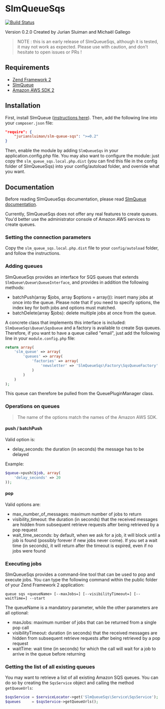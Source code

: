 SlmQueueSqs
===========

[![Build Status](https://travis-ci.org/juriansluiman/SlmQueueSqs.png?branch=master)](https://travis-ci.org/juriansluiman/SlmQueueSqs)

Version 0.2.0 Created by Jurian Sluiman and Michaël Gallego

> NOTE : this is an early release of SlmQueueSqs, although it is tested, it may not work as expected. Please use
> with caution, and don't hesitate to open issues or PRs !


Requirements
------------
* [Zend Framework 2](https://github.com/zendframework/zf2)
* [SlmQueue](https://github.com/juriansluiman/SlmQueue)
* [Amazon AWS SDK 2](https://github.com/aws/aws-sdk-php)


Installation
------------

First, install SlmQueue ([instructions here](https://github.com/juriansluiman/SlmQueue/blob/master/README.md)). Then,
add the following line into your `composer.json` file:

```json
"require": {
	"juriansluiman/slm-queue-sqs": ">=0.2"
}
```

Then, enable the module by adding `SlmQueueSqs` in your application.config.php file. You may also want to
configure the module: just copy the `slm_queue_sqs.local.php.dist` (you can find this file in the config
folder of SlmQueueSqs) into your config/autoload folder, and override what you want.


Documentation
-------------

Before reading SlmQueueSqs documentation, please read [SlmQueue documentation](https://github.com/juriansluiman/SlmQueue).

Currently, SlmQueueSqs does not offer any real features to create queues. You'd better use the administrator console
of Amazon AWS services to create queues.


### Setting the connection parameters

Copy the `slm_queue_sqs.local.php.dist` file to your `config/autoload` folder, and follow the instructions.


### Adding queues

SlmQueueSqs provides an interface for SQS queues that extends `SlmQueue\Queue\QueueInterface`, and provides in
addition the following methods:

* batchPush(array $jobs, array $options = array()): insert many jobs at once into the queue. Please note that if
you need to specify options, the index key for both jobs and options must matched.
* batchDelete(array $jobs): delete multiple jobs at once from the queue.

A concrete class that implements this interface is included: `SlmQueueSqs\Queue\SqsQueue` and a factory is available to
create Sqs queues. Therefore, if you want to have a queue called "email", just add the following line in your
`module.config.php` file:

```php
return array(
    'slm_queue' => array(
        'queues' => array(
            'factories' => array(
                'newsletter' => 'SlmQueueSqs\Factory\SqsQueueFactory'
            )
        )
    )
);
```

This queue can therefore be pulled from the QueuePluginManager class.


### Operations on queues

> The name of the options match the names of the Amazon AWS SDK.

#### push / batchPush

Valid option is:

* delay_seconds: the duration (in seconds) the message has to be delayed

Example:

```php
$queue->push($job, array(
    'delay_seconds' => 20
));
```

#### pop

Valid options are:

* max_number_of_messages: maximum number of jobs to return
* visibility_timeout: the duration (in seconds) that the received messages are hidden from subsequent
retrieve requests after being retrieved by a pop request
* wait_time_seconds: by default, when we ask for a job, it will block until a job is found (possibly forever if new
jobs never come). If you set a wait time (in seconds), it will return after the timeout is expired, even if no jobs were found


### Executing jobs

SlmQueueSqs provides a command-line tool that can be used to pop and execute jobs. You can type the following
command within the public folder of your Zend Framework 2 application:

`queue sqs <queueName> [--maxJobs=] [--visibilityTimeout=] [--waitTime=] --start`

The queueName is a mandatory parameter, while the other parameters are all optional:

* maxJobs: maximum number of jobs that can be returned from a single pop call
* visibilityTimeout: duration (in seconds) that the received messages are hidden from subsequent retrieve requests after being retrieved by a pop request
* waitTime: wait time (in seconds) for which the call will wait for a job to arrive in the queue before returning


### Getting the list of all existing queues

You may want to retrieve a list of all existing Amazon SQS queues. You can do so by creating the `SqsService` object
and calling the method `getQueueUrls`:

```php
$sqsService = $serviceLocator->get('SlmQueueSqs\Service\SqsService');
$queues     = $sqsService->getQueueUrls();
```
